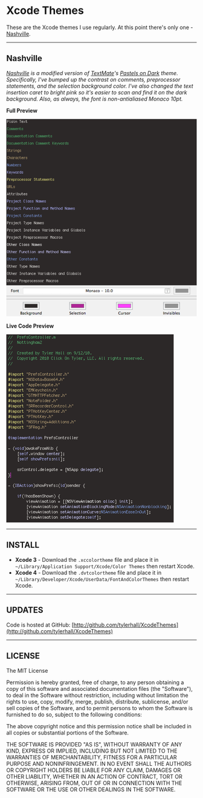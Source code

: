 Xcode Themes
============

These are the Xcode themes I use regularly. At this point there's only one - [Nashville](https://github.com/tylerhall/XcodeThemes/tree/master/Nashville).

---

Nashville
---------

_[Nashville](https://github.com/tylerhall/XcodeThemes/tree/master/Nashville) is a modified version of [TextMate](http://macromates.com/)'s [Pastels on Dark](http://svn.textmate.org/trunk/Themes/Pastels%20on%20Dark.tmTheme) theme. Specifically, I've bumped up the contrast on comments, preprocessor statements, and the selection background color. I've also changed the text insertion caret to bright pink so it's easier to scan and find it on the dark background. Also, as always, the font is non-antialiased Monaco 10pt._

**Full Preview**

![Live Code Preview](https://github.com/tylerhall/XcodeThemes/raw/master/Nashville/Preview-Full.png)

**Live Code Preview**

![Live Code Preview](https://github.com/tylerhall/XcodeThemes/raw/master/Nashville/Preview-Code.png)

---

INSTALL
-------

 * **Xcode 3** - Download the `.xccolortheme` file and place it in `~/Library/Application Support/Xcode/Color Themes` then restart Xcode.
 * **Xcode 4** - Download the `.dvtcolortheme` file and place it in `~/Library/Developer/Xcode/UserData/FontAndColorThemes` then restart Xcode.

----

UPDATES
-------

Code is hosted at GitHub: [http://github.com/tylerhall/XcodeThemes](http://github.com/tylerhall/XcodeThemes)

---

LICENSE
-------

The MIT License

Permission is hereby granted, free of charge, to any person obtaining a copy
of this software and associated documentation files (the "Software"), to deal
in the Software without restriction, including without limitation the rights
to use, copy, modify, merge, publish, distribute, sublicense, and/or sell
copies of the Software, and to permit persons to whom the Software is
furnished to do so, subject to the following conditions:

The above copyright notice and this permission notice shall be included in
all copies or substantial portions of the Software.

THE SOFTWARE IS PROVIDED "AS IS", WITHOUT WARRANTY OF ANY KIND, EXPRESS OR
IMPLIED, INCLUDING BUT NOT LIMITED TO THE WARRANTIES OF MERCHANTABILITY,
FITNESS FOR A PARTICULAR PURPOSE AND NONINFRINGEMENT. IN NO EVENT SHALL THE
AUTHORS OR COPYRIGHT HOLDERS BE LIABLE FOR ANY CLAIM, DAMAGES OR OTHER
LIABILITY, WHETHER IN AN ACTION OF CONTRACT, TORT OR OTHERWISE, ARISING FROM,
OUT OF OR IN CONNECTION WITH THE SOFTWARE OR THE USE OR OTHER DEALINGS IN
THE SOFTWARE.
